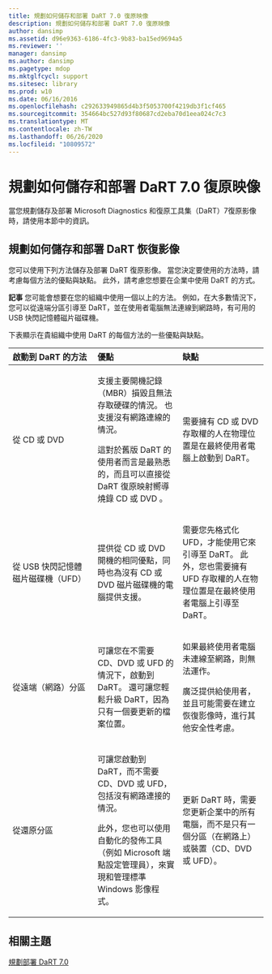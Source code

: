 ```yaml
---
title: 規劃如何儲存和部署 DaRT 7.0 復原映像
description: 規劃如何儲存和部署 DaRT 7.0 復原映像
author: dansimp
ms.assetid: d96e9363-6186-4fc3-9b83-ba15ed9694a5
ms.reviewer: ''
manager: dansimp
ms.author: dansimp
ms.pagetype: mdop
ms.mktglfcycl: support
ms.sitesec: library
ms.prod: w10
ms.date: 06/16/2016
ms.openlocfilehash: c292633949865d4b3f5053700f4219db3f1cf465
ms.sourcegitcommit: 354664bc527d93f80687cd2eba70d1eea024c7c3
ms.translationtype: MT
ms.contentlocale: zh-TW
ms.lasthandoff: 06/26/2020
ms.locfileid: "10809572"
---
```

# 規劃如何儲存和部署 DaRT 7.0 復原映像


當您規劃儲存及部署 Microsoft Diagnostics 和復原工具集（DaRT）7復原影像時，請使用本節中的資訊。

## 規劃如何儲存和部署 DaRT 恢復影像


您可以使用下列方法儲存及部署 DaRT 復原影像。 當您決定要使用的方法時，請考慮每個方法的優點與缺點。 此外，請考慮您想要在企業中使用 DaRT 的方式。

**記事** 您可能會想要在您的組織中使用一個以上的方法。 例如，在大多數情況下，您可以從遠端分區引導至 DaRT，並在使用者電腦無法連線到網路時，有可用的 USB 快閃記憶體磁片磁碟機。

 

下表顯示在貴組織中使用 DaRT 的每個方法的一些優點與缺點。

<table>
<colgroup>
<col width="33%" />
<col width="33%" />
<col width="33%" />
</colgroup>
<thead>
<tr class="header">
<th align="left">啟動到 DaRT 的方法</th>
<th align="left">優點</th>
<th align="left">缺點</th>
</tr>
</thead>
<tbody>
<tr class="odd">
<td align="left"><p>從 CD 或 DVD</p></td>
<td align="left"><p>支援主要開機記錄（MBR）損毀且無法存取硬碟的情況。 也支援沒有網路連線的情況。</p>
<p>這對於舊版 DaRT 的使用者而言是最熟悉的，而且可以直接從 DaRT 復原映射嚮導燒錄 CD 或 DVD <strong> </strong> 。</p></td>
<td align="left"><p>需要擁有 CD 或 DVD 存取權的人在物理位置是在最終使用者電腦上啟動到 DaRT。</p></td>
</tr>
<tr class="even">
<td align="left"><p>從 USB 快閃記憶體磁片磁碟機（UFD）</p></td>
<td align="left"><p>提供從 CD 或 DVD 開機的相同優點，同時也為沒有 CD 或 DVD 磁片磁碟機的電腦提供支援。</p></td>
<td align="left"><p>需要您先格式化 UFD，才能使用它來引導至 DaRT。 此外，您也需要擁有 UFD 存取權的人在物理位置是在最終使用者電腦上引導至 DaRT。</p></td>
</tr>
<tr class="odd">
<td align="left"><p>從遠端（網路）分區</p></td>
<td align="left"><p>可讓您在不需要 CD、DVD 或 UFD 的情況下，啟動到 DaRT。 還可讓您輕鬆升級 DaRT，因為只有一個要更新的檔案位置。</p></td>
<td align="left"><p>如果最終使用者電腦未連線至網路，則無法運作。</p>
<p>廣泛提供給使用者，並且可能需要在建立恢復影像時，進行其他安全性考慮。</p></td>
</tr>
<tr class="even">
<td align="left"><p>從還原分區</p></td>
<td align="left"><p>可讓您啟動到 DaRT，而不需要 CD、DVD 或 UFD，包括沒有網路連接的情況。</p>
<p>此外，您也可以使用自動化的發佈工具（例如 Microsoft 端點設定管理員），來實現和管理標準 Windows 影像程式。</p></td>
<td align="left"><p>更新 DaRT 時，需要您更新企業中的所有電腦，而不是只有一個分區（在網路上）或裝置（CD、DVD 或 UFD）。</p></td>
</tr>
</tbody>
</table>

 

## 相關主題


[規劃部署 DaRT 7.0](planning-to-deploy-dart-70.md)

 

 





